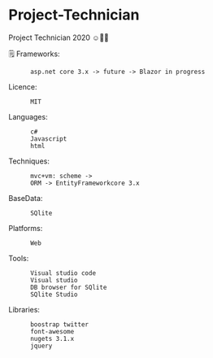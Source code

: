 # Project-Technician
Project Technician 2020 ☺️👌🏻

🗒 Frameworks:

          asp.net core 3.x -> future -> Blazor in progress
   
   Licence: 
   
          MIT

   Languages: 
   
          c#
          Javascript
          html
   
   Techniques:
   
          mvc+vm: scheme ->
          ORM -> EntityFrameworkcore 3.x
              
   BaseData:
      
          SQlite
  
   Platforms: 
      
          Web
   
   Tools:
   
          Visual studio code
          Visual studio
          DB browser for SQlite
          SQlite Studio
  
   Libraries: 
               
          boostrap twitter
          font-awesome
          nugets 3.1.x
          jquery
              
              
               
   
   


